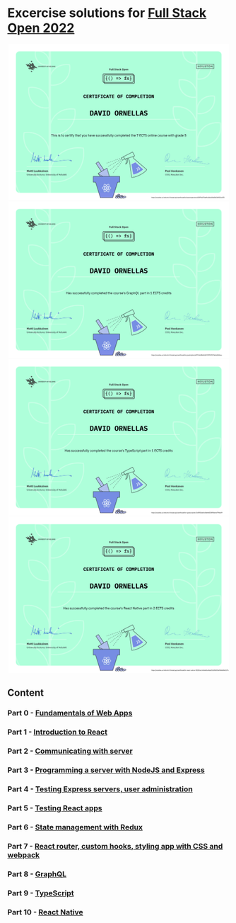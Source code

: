 # Excercise solutions for [Full Stack Open 2022](https://fullstackopen.com/en/)
<div align="center">
  <img src="./certificates/certificate-fullstack.png" width="500">
  <img src="./certificates/certificate-graphql.png" width="500">
  <img src="./certificates/certificate-typescript.png" width="500">
  <img src="./certificates/certificate-reactnative.png" width="500">
</div>

## Content

### Part 0 - [Fundamentals of Web Apps](https://github.com/Ornellasd/full_stack_open/tree/master/part0)

### Part 1 - [Introduction to React](https://github.com/Ornellasd/full_stack_open/tree/master/part1)

### Part 2 - [Communicating with server](https://github.com/Ornellasd/full_stack_open/tree/master/part2)

### Part 3 - [Programming a server with NodeJS and Express](https://github.com/Ornellasd/phonebook_backend)

### Part 4 - [Testing Express servers, user administration](https://github.com/Ornellasd/full_stack_open/tree/master/part4)

### Part 5 - [Testing React apps](https://github.com/Ornellasd/bloglist_fullstack)

### Part 6 - [State management with Redux](https://github.com/Ornellasd/full_stack_open/tree/master/part6)

### Part 7 - [React router, custom hooks, styling app with CSS and webpack](https://github.com/Ornellasd/full_stack_open/tree/master/part7)

### Part 8 - [GraphQL](https://github.com/Ornellasd/full_stack_open/tree/master/part8)

### Part 9 - [TypeScript](https://github.com/Ornellasd/full_stack_open/tree/master/part9)

### Part 10 - [React Native](https://github.com/Ornellasd/rate-repository-app)


